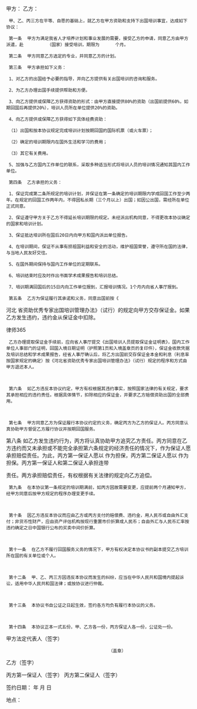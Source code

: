 
 甲方： 
 乙方： 
 
     甲、乙、丙三方在平等、自愿的基础上，就乙方在甲方资助和支持下出国培训事宜，达成如下协议：
 
     第一条  甲方为满足我省人才培养计划和事业发展的需要，接受乙方的申请，同意乙方由甲方派遣，赴         （国家）接受培训，期限为      个月。
 
     第二条  甲方同意乙方选定的专业，并同意乙方的计划。
 
     第三条  甲方承担如下义务：
 
     1、对乙方的出国给予必要的指导，并向乙方提供有关出国培训的咨询和服务。
 
     2、为乙方办理出国手续提供帮助和方便。
 
     3、向乙方提供或保障乙方获得资助的形式：由甲方直接提供80%的资助（出国前提供60%，如期回国后再提供20%），培训人员所在单位提供20%的资助。
 
     4、向乙方提供或保障乙方获得如下具体经费资助：
 
     （1）出国和按本协议规定完成培训计划按期回国的国际机票（或火车票）；
 
     （2）确定的培训期限内在国外生活和学习的费用；
 
     （3）其它有关费用。
 
     5、加强与乙方国内工作单位的联系，采取多种适当形式将培训人员的培训情况通知其国内工作单位。
 
     第四条  乙方承担的义务：
 
     1、保证完成第二条所规定的培训计划，并保证在第一条确定的培训期限内学成回国工作至少两年。在规定的回国工作两年内，不得因私长期（三个月以上）出国；如因公出国，需经所在单位正式同意。
 
     2、保证遵守甲方关于乙方不得延长培训期限的规定。未经派出机构同意，不得更改本协议确定的国家和培训计划。
 
     3、保证抵达培训所在国后20日内向甲方和国内派出单位报告。
 
     4、在培训期间，保证不从事有损祖国利益和安全的活动，维护祖国荣誉，遵守所在国的法律，与当地人民友好交往。
 
     5、在国外期间保持与国内工作单位的定期联系。
 
     6、培训结束时应及时作出书面学术成果报告和培训总结。
 
     7、培训期满回国后的15日内向工作单位报到，汇报培训情况。1个月内向省人事厅报到。
 
     第五条  乙方为保证履行其承诺和义务，同意出国前按《
河北
省资助优秀专家出国培训管理办法》（试行）的规定向甲方交存保证金。如果乙方发生违约，违约金从保证金中扣除。
 




 
律师365






     乙方办理提取保证金手续前，应向省人事厅提交《出国培训人员提取保证金证明表》，国内工作单位人事部门的证明，回国入境日期证明（护照第1页和入境盖章页的复印件），保证金收款凭据及培训总结和学术成果报告，经省人事厅确认后，将乙方出国前交存保证金本金和利息（利息率按国家规定的确定）按《河北省资助优秀专家出国培训管理办法》（试行）规定的程序和方式由甲方退还本人。

 

     第六条  如乙方违反本协议约定，甲方有权根据其违约事实，按照国家法律的有关规定，要求其承担相应的违约责任。根据具体情节，扣除相应的保证金，并要求乙方赔偿资助出国的全部费用。

 

     第七条  甲方同意乙方为保证履行本协议约定的义务，确定丙方为乙方的保证人。丙方同意认真协助甲方督促乙方履行协议并按期回国服务。

 

 第八条  如乙方发生违约行为，丙方将认真协助甲方追究乙方责任。丙方同意在乙方违约而又未承担或不能完全承担第六条规定的经济责任的情况下，作为保证人愿承担赔偿责任。为此，丙方第一保证人愿以           作为担保，丙方第二保证人愿以             作为担保。丙方第一保证人和第二保证人承担连带

 

 责任。两方承担赔偿责任，有权根据有关法律的规定向乙方追偿。

 

     第九条  在本协议第一条规定的培训期满前，如丙方因故需要变更，应提前两个月通知甲方，经甲方同意后按甲方规定的程序办理变更手续。

 

     第十条  因乙方违反本协议而应由乙方或丙方支付的赔偿费、违约金，用人民币或自由外汇支付；非货币性财产，应由资产评估机构按现行重置市价折算成人民币；自由外汇与人民币汇率按违约确定之日中国银行公布的买卖中间价折算。

 

     第十一条  在乙方不履行回国服务义务的情况下，甲方有权决定本协议书的副本提交乙方培训所在国的有关单位或个人。

 

     第十二条  甲、乙、丙三方因违反本协议而发生的纠纷，应当在中华人民共和国境内提起诉讼，适用中华人民共和国法律；或按协议进行仲裁。

 

     第十三条  本协议书自公证之日起生效，签约各方均负有履行本协议的义务。

 

     第十四条  本协议正本一式五份，甲、乙方各一份，丙方保证人各一份，公证处一份。

 

 

 甲方法定代表人（签字）

 

                                           （盖章）

 

 乙方（签字）

 

  

 

 丙方第一保证人（签字）                 丙方第二保证人（签字）

 

 

 签约日期：        年    月    日

 

 地点： 


 

 
 
 
 
 
  


  
 

  


  


  
 
 
 
 

